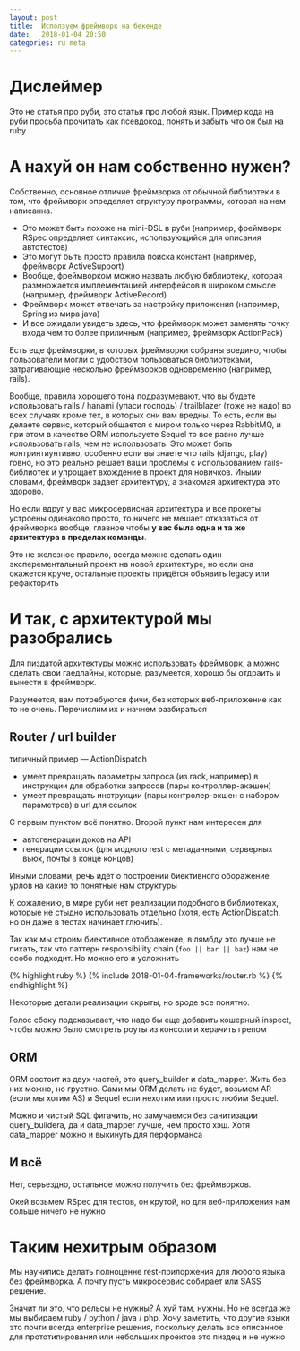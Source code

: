 ```yaml
---
layout: post
title:  Исползуем фреймворк на бекенде
date:   2018-01-04 20:50
categories: ru meta
---
```


# Дислеймер

Это не статья про руби, это статья про любой язык. Пример кода на руби
просьба прочитать как псевдокод, понять и забыть что он был на ruby

# А нахуй он нам собственно нужен?

Собственно, основное отличие фреймворка от обычной библиотеки в том,
что фреймворк определяет структуру программы, которая на нем написанна.

- Это может быть похоже на mini-DSL в руби (например, фреймворк RSpec определяет
синтаксис, использующийся для описания автотестов)
- Это могут быть просто правила поиска констант  (например, фреймворк ActiveSupport)
- Вообще, фреймворком можно назвать любую библиотеку, которая размножается
  имплементацией интерфейсов в широком смысле (например, фреймворк ActiveRecord)
- Фреймворк может отвечать за настройку приложения (например, Spring из мира java)
- И все ожидали увидеть здесь, что фреймворк может заменять точку входа
  чем то более приличным (например, фреймворк ActionPack)

Есть еще фреймворки, в которых фреймворки собраны воедино, чтобы пользователи
могли с удобством пользоваться библиотеками, затрагивающие несколько фреймворков
одновременно (например, rails).

Вообще, правила хорошего тона подразумевают, что вы будете использовать rails
/ hanami (упаси господь) / trailblazer (тоже не надо) во всех случаях кроме тех,
в которых они вам вредны. То есть, если вы делаете сервис, который общается с
миром только через RabbitMQ, и при этом в качестве ORM используете Sequel
то все равно лучше использовать rails, чем не использовать. Это может быть
контринтиунтивно, особенно если вы знаете что rails (django, play) говно,
но это реально решает ваши проблемы с использованием rails-библиотек и
упрощает вхождение в проект для новичков. Иными словами,
фреймворк задает архитектуру, а знакомая архитектура это здорово.

Но если вдруг у вас микросервисная архитектура и все прокеты устроены одинаково
просто, то ничего не мешает отказаться от фреймворка вообще, главное чтобы
**у вас была одна и та же архитектура в пределах команды**.

Это не железное правило, всегда можно сделать один эксперементальный проект на новой архитектуре, но если она окажется круче, остальные проекты придётся
объявить legacy или рефакторить

# И так, с архитектурой мы разобрались

Для пиздатой архитектуры можно использовать фреймворк, а можно сделать свои гаедлайны, которые, разумеется, хорошо бы отдраить и вынести в фреймворк.

Разумеется, вам потребуются фичи, без которых веб-приложение как то не очень.
Перечислим их и начнем разбираться

## Router / url builder

типичный пример — ActionDispatch

- умеет превращать параметры запроса (из rack, например) в инструкции для
  обработки запросов (пары контроллер-акэшен)
- умеет превращать инструкции (пары контролер-экшен с набором параметров)
  в url для ссылок

С первым пунктом всё понятно. Второй пункт нам интересен для

- автогенерации доков на API
- генерации ссылок (для модного rest с метаданными, серверных вьюх,
  почты в конце концов)

Иными словами, речь идёт о построении биективного оборажение урлов на
какие то понятные нам структуры

К сожалению, в мире руби нет реализации подобного в библиотеках, которые не
стыдно использовать отдельно (хотя, есть ActionDispatch,
но он даже в тестах начинает глючить).

Так как мы строим биективное отображение, в лямбду это лучше не пихать, так что
паттерн responsibility chain (`foo || bar || baz`) нам не особо подходит.
Но можно его и усложнить

{% highlight ruby %}
{% include 2018-01-04-frameworks/router.rb %}
{% endhighlight %}

Некоторые детали реализации скрыты, но вроде все понятно.

Голос сбоку подсказывает, что надо бы еще добавить кошерный inspect, чтобы
можно было смотреть роуты из консоли и херачить грепом

## ORM

ORM состоит из двух частей, это query_builder и data_mapper.
Жить без них можно, но грустно. Сами мы ORM делать не будет, возьмем AR
(если мы хотим AS) и Sequel если нехотим или просто любим Sequel.

Можно и чистый SQL фигачить, но замучаемся без санитизации query_builderа,
да и data_mapper лучше, чем просто хэш. Хотя data_mapper можно и выкинуть для перформанса

## И всё

Нет, серьездно, остальное можно получить без фреймворков.

Окей возьмем RSpec для тестов, он крутой, но для веб-приложения нам больше
ничего не нужно

# Таким нехитрым образом

Мы научились делать полноценне rest-прилоржения для любого языка без фреймворка.
А почту пусть микросервис собирает или SASS решение.

Значит ли это, что рельсы не нужны? А хуй там, нужны. Но не всегда же мы
выбираем ruby / python / java / php. Хочу заметить, что другие языки это почти
всегда enterprise решения, поскольку делать все описанное для прототипирования
или небольших проектов это пиздец и не нужно
